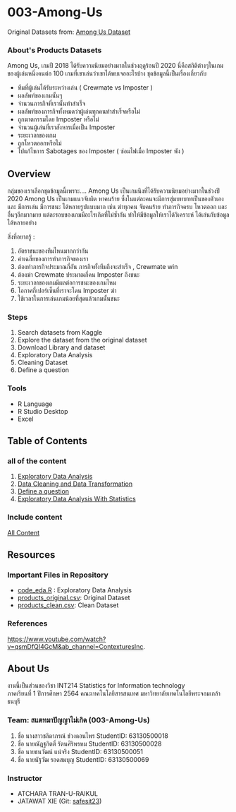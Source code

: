 # 003-Among-Us
Original Datasets from: [Among Us Dataset](https://www.kaggle.com/ruchi798/among-us-dataset)


### About's Products Datasets

Among Us, เกมปี 2018 ได้รับความนิยมอย่างมากในช่วงฤดูร้อนปี 2020 นี่คือสถิติต่างๆในเกมของผู้เล่นหนึ่งคนต่อ 100 เกมที่เขาเล่นว่าเขาได้พบเจออะไรบ้าง 
ชุดข้อมูลนี้เป็นเรื่องเกี่ยวกับ
- ทีมที่ผู้เล่นได้รับระหว่างเล่น ( Crewmate vs Imposter )
- ผลลัพท์ของเกมนั้นๆ
- จำนวนภารกิจที่เรานั้นทำสำเร็จ
- ผลลัพท์ของภารกิจทั้งหมดว่าผู้เล่นทุกคนทำสำเร็จหรือไม่
- ถูกฆาตกรรมโดย Imposter หรือไม่ 
- จำนวนผู้เล่นที่เราสังหารเมื่อเป็น Imposter
- ระยะเวลาของเกม
- ถูกโหวตออกหรือไม่
- ไปแก้ไขการ Sabotages ของ Imposter ( ซ่อมไฟเมื่อ Imposter พัง )
## Overview
กลุ่มของเราเลือกชุดข้อมูลนี้เพราะ....
Among Us เป็นเกมนึงที่ได้รับความนิยมอย่างมากในช่วงปี 2020 Among Us เป็นเกมแนวจับผิด หาคนร้าย ซึ่งในแต่ละคนจะมีการสุ่มบทบาทเป็นของตัวเอง และ มีการเล่น มีการชนะ ได้หลายรูปแบบมาก เช่น ฆ่าทุกคน จับคนร้าย ทำภารกิจครบ โหวตออก และอื่นๆอีกมากมาย แต่ละรอบของเกมมีอะไรเกิดที่ไม่ซ้ำกัน ทำให้มีข้อมูลให้เราได้วิเคราะห์ ได้เล่นกับข้อมูลได้หลายอย่าง 

สิ่งที่อยากรู้ : 
1. อัตราชนะของทีมไหนมากกว่ากัน
2. ค่าเฉลี่ยของการทำภารกิจของเรา
3. ต้องทำภารกิจประมาณกี่อัน ภารกิจทั้งทีมถึงจะสำเร็จ , Crewmate win
4. ต้องฆ่า Crewmate ประมาณกี่คน Imposter ถึงชนะ
5. ระยะเวลาของเกมมีผลต่อการชนะของเกมไหม
6. โอกาศกี่เปอร์เซ็นที่เราจะโดน Imposter ฆ่า
7. ใช้เวลาในการเล่นเกมน้อยที่สุดแล้วเกมนั้นชนะ

### Steps 

1. Search datasets from Kaggle
2. Explore the dataset from the original dataset
3. Download Library and dataset
4. Exploratory Data Analysis
5. Cleaning Dataset
6. Define a question


### Tools

- R Language
- R Studio Desktop
- Excel
## Table of Contents
### all of the content
1. [Exploratory Data Analysis](./ExploratoryDataAnalysis.md)
2. [Data Cleaning and Data Transformation](./DataCleaning.md)
3. [Define a question](./DefineQuestion.md)
4. [Exploratory Data Analysis With Statistics](./EDAwithStat.md)
### Include content
[All Content](./AllStep.md)

## Resources


### Important Files in Repository

- [code_eda.R](./code_eda.R) : Exploratory Data Analysis
- [products_original.csv](./amongUs_original.csv): Original Dataset
- [products_clean.csv](./clean-data.R): Clean Dataset

### References
https://www.youtube.com/watch?v=qsmDfQI4GcM&ab_channel=ContexturesInc.

## About Us
งานนี้เป็นส่วนของวิชา INT214 Statistics for Information technology <br/> ภาคเรียนที่ 1 ปีการศึกษา 2564 คณะเทคโนโลยีสารสนเทศ มหาวิทยาลัยเทคโนโลยีพระจอมเกล้าธนบุรี
### Team: สแตทมาปัญญาไม่เกิด (003-Among-Us)


1. ชื่อ นางสาวชลิดาภรณ์ ช่วงดอนไพร StudentID: 63130500018
2. ชื่อ นายณัฎฐกิตติ์ รัตนศิริพรหม StudentID: 63130500028
3. ชื่อ นายธนวัฒน์ แน่จริง StudentID: 63130500051
4. ชื่อ นายนัฐวัฒ รอดสมบุญ StudentID: 63130500069


### Instructor
- ATCHARA TRAN-U-RAIKUL
- JATAWAT XIE (Git: [safesit23](https://github.com/safesit23))



